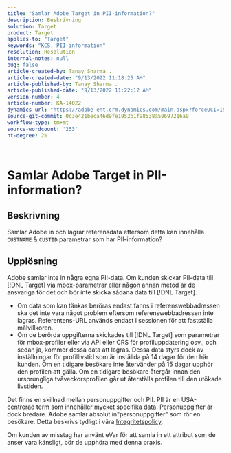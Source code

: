 ```yaml
---
title: "Samlar Adobe Target in PII-information?"
description: Beskrivning
solution: Target
product: Target
applies-to: "Target"
keywords: "KCS, PII-information"
resolution: Resolution
internal-notes: null
bug: false
article-created-by: Tanay Sharma .
article-created-date: "9/13/2022 11:18:25 AM"
article-published-by: Tanay Sharma .
article-published-date: "9/13/2022 11:22:12 AM"
version-number: 4
article-number: KA-14022
dynamics-url: "https://adobe-ent.crm.dynamics.com/main.aspx?forceUCI=1&pagetype=entityrecord&etn=knowledgearticle&id=a535a7c3-5533-ed11-9db1-002248086735"
source-git-commit: 0c3e421beca46d9fe1952b1f98538a50697216a0
workflow-type: tm+mt
source-wordcount: '253'
ht-degree: 2%

---
```


# Samlar Adobe Target in PII-information?

## Beskrivning

Samlar Adobe in och lagrar referensdata eftersom detta kan innehålla `CUSTNAME` &amp; `CUSTID` parametrar som har PII-information?

## Upplösning




Adobe samlar inte in några egna PII-data. Om kunden skickar PII-data till [!DNL Target] via mbox-parametrar eller någon annan metod är de ansvariga för det och bör inte skicka sådana data till [!DNL Target].



- Om data som kan tänkas beröras endast fanns i referenswebbadressen ska det inte vara något problem eftersom referenswebbadressen inte lagras. Referentens-URL används endast i sessionen för att fastställa målvillkoren.
- Om de berörda uppgifterna skickades till [!DNL Target] som parametrar för mbox-profiler eller via API eller CRS för profiluppdatering osv., och sedan ja, kommer dessa data att lagras. Dessa data styrs dock av inställningar för profillivstid som är inställda på 14 dagar för den här kunden. Om en tidigare besökare inte återvänder på 15 dagar upphör den profilen att gälla. Om en tidigare besökare återgår innan den ursprungliga tvåveckorsprofilen går ut återställs profilen till den utökade livstiden.


Det finns en skillnad mellan personuppgifter och PII. PII är en USA-centrerad term som innehåller mycket specifika data. Personuppgifter är dock bredare. Adobe samlar absolut in&quot;personuppgifter&quot; som rör en besökare. Detta beskrivs tydligt i våra [Integritetspolicy](https://www.adobe.com/se/privacy/marketing-cloud.html).



Om kunden av misstag har använt eVar för att samla in ett attribut som de anser vara känsligt, bör de upphöra med denna praxis.
